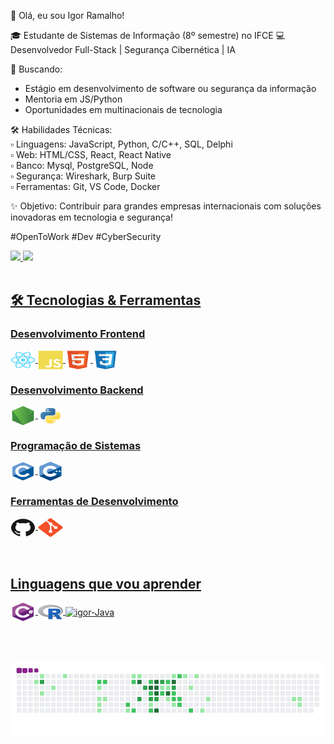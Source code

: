 👋 Olá, eu sou Igor Ramalho! 

🎓 Estudante de Sistemas de Informação (8º semestre) no IFCE
💻 Desenvolvedor Full-Stack | Segurança Cibernética | IA

🔎 Buscando: 
- Estágio em desenvolvimento de software ou segurança da informação
- Mentoria em JS/Python
- Oportunidades em multinacionais de tecnologia

🛠 Habilidades Técnicas:
 <br/>
▫️ Linguagens: JavaScript, Python, C/C++, SQL, Delphi <br/>
▫️ Web: HTML/CSS, React, React Native <br/>
▫️ Banco: Mysql, PostgreSQL, Node <br/>
▫️ Segurança: Wireshark, Burp Suite <br/>
▫️ Ferramentas: Git, VS Code, Docker <br/>

✨ Objetivo: 
Contribuir para grandes empresas internacionais com soluções inovadoras em tecnologia e segurança!

#OpenToWork #Dev #CyberSecurity


 <div>
  <a href="https://github.com/igor007-cyber">
  <img height="150em" src="https://github-readme-stats.vercel.app/api?username=igor007-cyber&show_icons=true&theme=dark&include_all_commits=true&count_private=true"/>
  <img height="150em" src="https://github-readme-stats.vercel.app/api/top-langs/?username=igor007-cyber&layout=compact&langs_count=7&theme=dark"/>
</div>

  
 <div style="display: inline_block"><br>
<h2>🛠 Tecnologias & Ferramentas</h2>

<!-- Frontend -->
<h3>Desenvolvimento Frontend</h3>
  <img align="center" alt="React" height="30" width="40" src="https://raw.githubusercontent.com/devicons/devicon/master/icons/react/react-original.svg">
  <img align="center" alt="JavaScript" height="30" width="40" src="https://raw.githubusercontent.com/devicons/devicon/master/icons/javascript/javascript-plain.svg">
  <img align="center" alt="HTML5" height="30" width="40" src="https://raw.githubusercontent.com/devicons/devicon/master/icons/html5/html5-original.svg">
  <img align="center" alt="CSS3" height="30" width="40" src="https://raw.githubusercontent.com/devicons/devicon/master/icons/css3/css3-original.svg">

<!-- Backend -->
<h3>Desenvolvimento Backend</h3>
  <img align="center" alt="Node.js" height="30" width="40" src="https://raw.githubusercontent.com/devicons/devicon/master/icons/nodejs/nodejs-original.svg">
  <img align="center" alt="Python" height="30" width="40" src="https://raw.githubusercontent.com/devicons/devicon/master/icons/python/python-original.svg">

<!-- Programação de Sistemas -->
<h3>Programação de Sistemas</h3>
  <img align="center" alt="C" height="30" width="40" src="https://raw.githubusercontent.com/devicons/devicon/master/icons/c/c-original.svg">
  <img align="center" alt="C++" height="30" width="40" src="https://raw.githubusercontent.com/devicons/devicon/master/icons/cplusplus/cplusplus-original.svg">

<!-- Ferramentas -->
<h3>Ferramentas de Desenvolvimento</h3>
  <img align="center" alt="GitHub" height="30" width="40" src="https://raw.githubusercontent.com/devicons/devicon/master/icons/github/github-original.svg">
  <img align="center" alt="Git" height="30" width="40" src="https://raw.githubusercontent.com/devicons/devicon/master/icons/git/git-original.svg">
   <br/> <br/><br/>
  <h2>Linguagens que vou aprender</h2>
  <img align="center" alt="igor-Csharp" height="30" width="40" src="https://raw.githubusercontent.com/devicons/devicon/master/icons/csharp/csharp-original.svg">
   <img align="center" alt="igor-R" height="30" width="40" src="https://raw.githubusercontent.com/github/explore/80688e429a7d4ef2fca1e82350fe8e3517d3494d/topics/r/r.png">
  <img align="center" alt="igor-Java" height="40" width="40" src="https://cdn-icons-png.flaticon.com/512/226/226777.png">
</div>

 <br/> <br/><br/>
 ![snake gif](https://github.com/yamotoz/yamotoz/blob/output/github-contribution-grid-snake.gif)
